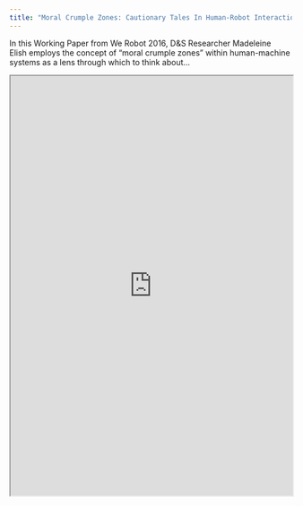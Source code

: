 ```yaml
---
title: "Moral Crumple Zones: Cautionary Tales In Human-Robot Interaction'"
---
```


In this Working Paper from We Robot 2016, D&S Researcher Madeleine Elish employs the concept of “moral crumple zones” within human-machine systems as a lens through which to think about...

<iframe height="750" width="100%" src="https://ewelton.github.io/ktest/wiki.html#Moral%20Crumple%20Zones:%20Cautionary%20Tales%20In%20Human-Robot%20Interaction'"></iframe>
